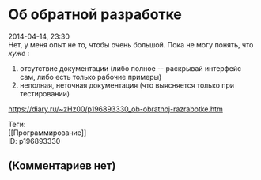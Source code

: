 Об обратной разработке
======================

  
2014-04-14, 23:30  
 Нет, у меня опыт не то, чтобы очень большой. Пока не могу понять, что  *хуже*  :   
   
 1) отсутствие документации (либо полное -- раскрывай интерфейс сам, либо есть только рабочие примеры)   
 2) неполная, неточная документация (что выясняется только при тестировании)   
  
<https://diary.ru/~zHz00/p196893330_ob-obratnoj-razrabotke.htm>  
  
Теги:  
[[Программирование]]  
ID: p196893330  


(Комментариев нет)
------------------